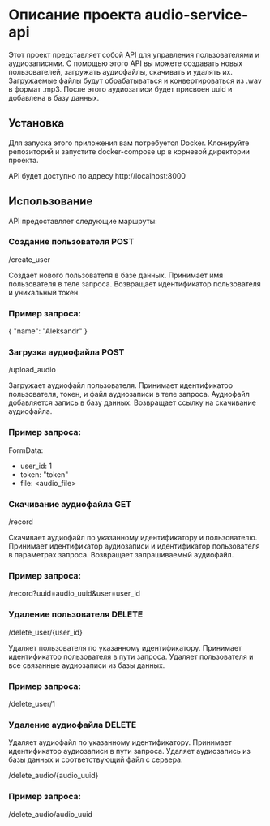 # Описание проекта audio-service-api

Этот проект представляет собой API для управления пользователями и аудиозаписями. С помощью этого API вы можете создавать новых пользователей, загружать аудиофайлы, скачивать и удалять их.
Загружаемые файлы будут обрабатываться и конвертироваться из .wav в формат .mp3. После этого аудиозаписи будет присвоен uuid и добавлена в базу данных.

## Установка

Для запуска этого приложения вам потребуется Docker. Клонируйте репозиторий и запустите docker-compose up в корневой директории проекта.

API будет доступно по адресу http://localhost:8000

## Использование

API предоставляет следующие маршруты:

### Создание пользователя POST

/create_user

Создает нового пользователя в базе данных. Принимает имя пользователя в теле запроса. Возвращает идентификатор пользователя и уникальный токен.

### Пример запроса:

{
    "name": "Aleksandr"
}


### Загрузка аудиофайла POST 

/upload_audio

Загружает аудиофайл пользователя. Принимает идентификатор пользователя, токен, и файл аудиозаписи в теле запроса. Аудиофайл добавляется запись в базу данных. Возвращает ссылку на скачивание аудиофайла.

### Пример запроса:

FormData:
- user_id: 1
- token: "token"
- file: <audio_file>

### Скачивание аудиофайла GET 

/record

Скачивает аудиофайл по указанному идентификатору и пользователю. Принимает идентификатор аудиозаписи и идентификатор пользователя в параметрах запроса. Возвращает запрашиваемый аудиофайл.

### Пример запроса: 

/record?uuid=audio_uuid&user=user_id

### Удаление пользователя DELETE 

/delete_user/{user_id}

Удаляет пользователя по указанному идентификатору. Принимает идентификатор пользователя в пути запроса. Удаляет пользователя и все связанные аудиозаписи из базы данных.

### Пример запроса:

/delete_user/1

### Удаление аудиофайла DELETE 

Удаляет аудиофайл по указанному идентификатору. Принимает идентификатор аудиозаписи в пути запроса. Удаляет аудиозапись из базы данных и соответствующий файл с сервера.

/delete_audio/{audio_uuid}

### Пример запроса:

/delete_audio/audio_uuid
